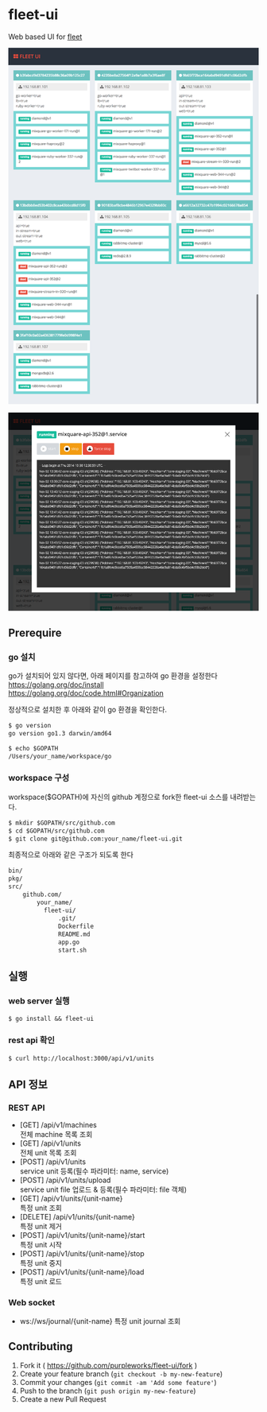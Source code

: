 fleet-ui
========

Web based UI for [fleet](https://github.com/coreos/fleet)

![fleet-ui machine list](images/screenshot.png "fleet-ui machine list")

![fleet-ui unit detail](images/screenshot2.png "fleet-ui unit detail")

## Prerequire

### go 설치

go가 설치되어 있지 않다면, 아래 페이지를 참고하여 go 환경을 설정한다
https://golang.org/doc/install
https://golang.org/doc/code.html#Organization

정상적으로 설치한 후 아래와 같이 go 환경을 확인한다.

```
$ go version
go version go1.3 darwin/amd64
```

```
$ echo $GOPATH
/Users/your_name/workspace/go
```

### workspace 구성

workspace($GOPATH)에 자신의 github 계정으로 fork한 fleet-ui 소스를 내려받는다.

```
$ mkdir $GOPATH/src/github.com
$ cd $GOPATH/src/github.com
$ git clone git@github.com:your_name/fleet-ui.git
```

최종적으로 아래와 같은 구조가 되도록 한다
```
bin/
pkg/
src/
    github.com/
        your_name/
          fleet-ui/
              .git/
              Dockerfile
              README.md
              app.go
              start.sh
```

## 실행

### web server 실행

```
$ go install && fleet-ui
```

### rest api 확인

```
$ curl http://localhost:3000/api/v1/units
```

## API 정보

### REST API

- [GET] /api/v1/machines  
전체  machine 목록 조회
- [GET] /api/v1/units  
전체  unit 목록 조회
- [POST] /api/v1/units  
service unit 등록(필수 파라미터: name, service)
- [POST] /api/v1/units/upload  
service unit file 업로드 & 등록(필수 파라미터: file 객체)
- [GET] /api/v1/units/{unit-name}  
특정 unit 조회
- [DELETE] /api/v1/units/{unit-name}  
특정 unit 제거
- [POST] /api/v1/units/{unit-name}/start  
특정 unit 시작
- [POST] /api/v1/units/{unit-name}/stop  
특정 unit 중지
- [POST] /api/v1/units/{unit-name}/load  
특정 unit 로드

### Web socket

- ws://ws/journal/{unit-name}
특정 unit journal 조회

## Contributing

1. Fork it ( https://github.com/purpleworks/fleet-ui/fork )
2. Create your feature branch (`git checkout -b my-new-feature`)
3. Commit your changes (`git commit -am 'Add some feature'`)
4. Push to the branch (`git push origin my-new-feature`)
5. Create a new Pull Request

